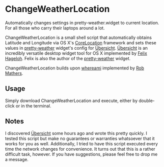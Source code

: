 # ChangeWeatherLocation
Automatically changes settings in pretty-weather.widget to current location. For all those who carry their 
laptops around a lot.

ChangeWeatherLocation is a small shell script that automatically obtains Latitude and
Longitude via OS X's [CoreLocation](http://en.wikipedia.org/wiki/CoreLocation) 
framework and sets these values in [pretty-weather](http://tracesof.net/uebersicht-widgets/#pretty-weather)
widget's config for [Übersicht](http://tracesof.net/uebersicht/). [Übersicht](http://tracesof.net/uebersicht/) 
is an incredibly versatile desktop widget tool for OS X implemented by [Felix Hageloh](http://tracesof.net/).
Felix is also the author of the [pretty-weather](http://tracesof.net/uebersicht-widgets/#pretty-weather) widget.

ChangeWeatherLocation builds upon [whereami](https://github.com/robmathers/WhereAmI) implemented by
[Rob Mathers](http://grmm.ca/).

Usage
-----
Simply download ChangeWeatherLocation and execute, either by double-click or in the terminal.

Notes
-----
I discovered [Übersicht](http://tracesof.net/uebersicht/) some hours ago and wrote this pretty quickly. 
I tested this script but make no guarantees or warranties whatsoever that it works for you as well. 
Additionally, I tried to have this script executed every time the network changes for convenience. 
It turns out that this is a rather difficult task, however. If you have suggestions, please feel free to drop me a message.